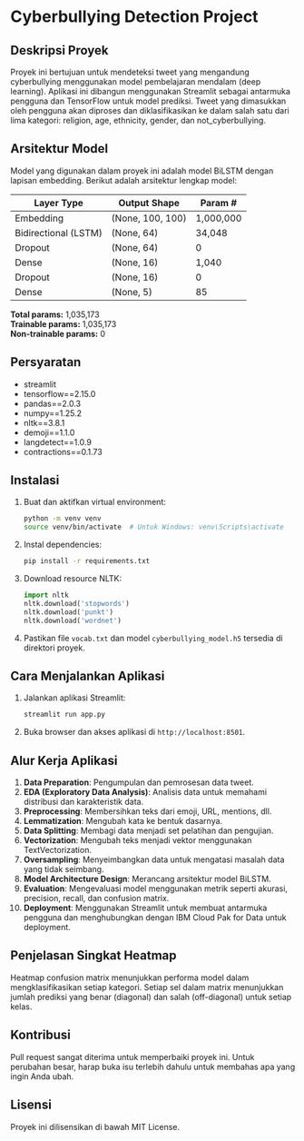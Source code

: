 # Cyberbullying Detection Project

## Deskripsi Proyek
Proyek ini bertujuan untuk mendeteksi tweet yang mengandung cyberbullying menggunakan model pembelajaran mendalam (deep learning). Aplikasi ini dibangun menggunakan Streamlit sebagai antarmuka pengguna dan TensorFlow untuk model prediksi. Tweet yang dimasukkan oleh pengguna akan diproses dan diklasifikasikan ke dalam salah satu dari lima kategori: religion, age, ethnicity, gender, dan not_cyberbullying.

## Arsitektur Model

Model yang digunakan dalam proyek ini adalah model BiLSTM dengan lapisan embedding. Berikut adalah arsitektur lengkap model:

| Layer Type      | Output Shape  | Param #      |
|-----------------|---------------|--------------|
| Embedding       | (None, 100, 100) | 1,000,000   |
| Bidirectional (LSTM) | (None, 64) | 34,048       |
| Dropout         | (None, 64)    | 0            |
| Dense           | (None, 16)    | 1,040        |
| Dropout         | (None, 16)    | 0            |
| Dense           | (None, 5)     | 85           |

**Total params:** 1,035,173  
**Trainable params:** 1,035,173  
**Non-trainable params:** 0


## Persyaratan
- streamlit
- tensorflow==2.15.0
- pandas==2.0.3
- numpy==1.25.2
- nltk==3.8.1
- demoji==1.1.0
- langdetect==1.0.9
- contractions==0.1.73

## Instalasi

1. Buat dan aktifkan virtual environment:
    ```bash
    python -m venv venv
    source venv/bin/activate  # Untuk Windows: venv\Scripts\activate
    ```

2. Instal dependencies:
    ```bash
    pip install -r requirements.txt
    ```

3. Download resource NLTK:
    ```python
    import nltk
    nltk.download('stopwords')
    nltk.download('punkt')
    nltk.download('wordnet')
    ```

4. Pastikan file `vocab.txt` dan model `cyberbullying_model.h5` tersedia di direktori proyek.

## Cara Menjalankan Aplikasi
1. Jalankan aplikasi Streamlit:
    ```bash
    streamlit run app.py
    ```

2. Buka browser dan akses aplikasi di `http://localhost:8501`.

## Alur Kerja Aplikasi
1. **Data Preparation**: Pengumpulan dan pemrosesan data tweet.
2. **EDA (Exploratory Data Analysis)**: Analisis data untuk memahami distribusi dan karakteristik data.
3. **Preprocessing**: Membersihkan teks dari emoji, URL, mentions, dll.
4. **Lemmatization**: Mengubah kata ke bentuk dasarnya.
5. **Data Splitting**: Membagi data menjadi set pelatihan dan pengujian.
6. **Vectorization**: Mengubah teks menjadi vektor menggunakan TextVectorization.
7. **Oversampling**: Menyeimbangkan data untuk mengatasi masalah data yang tidak seimbang.
8. **Model Architecture Design**: Merancang arsitektur model BiLSTM.
9. **Evaluation**: Mengevaluasi model menggunakan metrik seperti akurasi, precision, recall, dan confusion matrix.
10. **Deployment**: Menggunakan Streamlit untuk membuat antarmuka pengguna dan menghubungkan dengan IBM Cloud Pak for Data untuk deployment.

## Penjelasan Singkat Heatmap
Heatmap confusion matrix menunjukkan performa model dalam mengklasifikasikan setiap kategori. Setiap sel dalam matrix menunjukkan jumlah prediksi yang benar (diagonal) dan salah (off-diagonal) untuk setiap kelas.

## Kontribusi
Pull request sangat diterima untuk memperbaiki proyek ini. Untuk perubahan besar, harap buka isu terlebih dahulu untuk membahas apa yang ingin Anda ubah.

## Lisensi
Proyek ini dilisensikan di bawah MIT License.

